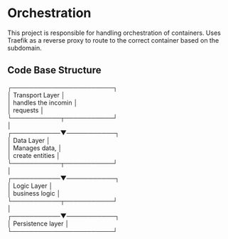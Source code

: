 # Orchestration

This project is responsible for handling orchestration of containers. Uses Traefik as a reverse proxy to route to the correct container based on the subdomain.


## Code Base Structure


  ┌───────────────────────┐<br/>
  │     Transport Layer   │<br/>
  │ handles the incomin   │<br/>
  │   requests            │<br/>
  └───────────┬───────────┘<br/>
              │             <br/>
  ┌───────────▼───────────┐ <br/>
  │   Data Layer          │<br/>
  │ Manages data,         │<br/>
  │ create entities       │<br/>
  └───────────┬───────────┘<br/>
              │             <br/>
  ┌───────────▼───────────┐<br/>
  │  Logic Layer          │<br/>
  │   business logic      │<br/>
  └───────────┬───────────┘<br/>
              │             <br/>
  ┌───────────▼───────────┐ <br/>
  │ Persistence layer     │ <br/>
  └───────────────────────┘<br/>
